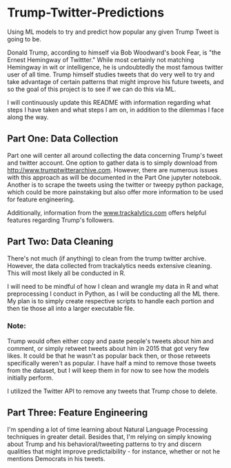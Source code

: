 # Trump-Twitter-Predictions
Using ML models to try and predict how popular any given Trump Tweet is going to be. 

Donald Trump, according to himself via Bob Woodward's book Fear, is "the Ernest Hemingway of Twittter." While most certainly not matching Hemingway in wit or intelligence, he is undoubtedly the most famous twitter user of all time. Trump himself studies tweets that do very well to try and take advantage of certain patterns that might improve his future tweets, and so the goal of this project is to see if we can do this via ML. 


I will continuously update this README with information regarding what steps I have taken and what steps I am on, in addition to the dilemmas I face along the way. 


## Part One: Data Collection 

Part one will center all around collecting the data concerning Trump's tweet and twitter account. One option to gather data is to simply download from http://www.trumptwitterarchive.com. However, there are numerous issues with this approach as will be documented in the Part One jupyter notebook. Another is to scrape the tweets using the twitter or tweepy python package, which could be more painstaking but also offer more information to be used for feature engineering. 

Additionally, information from the www.trackalytics.com offers helpful features regarding Trump's followers. 

## Part Two: Data Cleaning

There's not much (if anything) to clean from the trump twitter archive. However, the data collected from trackalytics needs extensive cleaning. This will most likely all be conducted in R. 

I will need to be mindful of how I clean and wrangle my data in R and what preprocessing I conduct in Python, as I will be conducting all the ML there. My plan is to simply create respective scripts to handle each portion and then tie those all into a larger executable file. 


### Note: 
Trump would often either copy and paste people's tweets about him and comment, or simply retweet tweets about him in 2015 that got very few likes. It could be that he wasn't as popular back then, or those retweets specifically weren't as popular. I have half a mind to remove those tweets from the dataset, but I will keep them in for now to see how the models initially perform. 

I utilized the Twitter API to remove any tweets that Trump chose to delete. 

## Part Three: Feature Engineering

I'm spending a lot of time learning about Natural Language Processing techniques in greater detail. Besides that, I'm relying on simply knowing about Trump and his behavioral/tweeting patterns to try and discern qualities that might improve predictaibility - for instance, whether or not he mentions Democrats in his tweets. 
